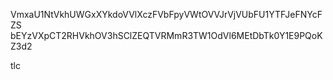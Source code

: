 VmxaU1NtVkhUWGxXYkdoVVlXczFVbFpyVWtOVVJrVjVUbFU1YTFJeFNYcFZS
bEYzVXpCT2RHVkhOV3hSClZEQTVRMmR3TW1OdVl6MEtDbTk0Y1E9PQoKZ3d2

tlc